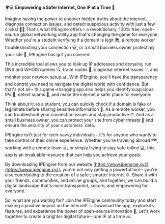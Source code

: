 🌍💻 **Empowering a Safer Internet, One IP at a Time** 🚀

Imagine having the power to uncover hidden truths about the internet, diagnose connection issues, and detect suspicious activity with just a few clicks! 🕵️‍♀️ That's what IPEngine offers – a revolutionary, 100% free, open-source global networking utility app that's changing the game for everyone. Whether you're a student verifying if a domain is legit 📚, a remote worker troubleshooting your connection 💻, or a small business owner protecting your site 🏢, IPEngine has got you covered.

This incredible tool allows you to look up IP addresses and domains, run DNS and WHOIS queries 🔍, trace routes 📍, diagnose internet issues 💡, and monitor your network setup 📊. With IPEngine, you'll have the transparency and control you need to navigate the digital world with confidence. But that's not all – this game-changing app also helps you identify suspicious IPs 👀, detect scams 🚫, and make the internet a safer place for everyone.

Think about it: as a student, you can quickly check if a domain is fake or legitimate before sharing sensitive information 💯. As a remote worker, you can troubleshoot your connection issues and stay productive ⏰. And as a small business owner, you can protect your site from cyber threats 🚫 and ensure the security of your customers' data.

IPEngine isn't just for tech-savvy individuals – it's for anyone who wants to take control of their online experience. Whether you're traveling abroad 🗺️, working with a remote team 📊, or simply trying to stay safe online 💻, this app is an invaluable resource that can help you achieve your goals.

By downloading IPEngine from our website [https://www.ipengine.xyz](https://www.ipengine.xyz), you're not only getting a powerful tool – you're also contributing to the creation of a safer, smarter internet 🌐. Share it with your friends, communities, and online groups, and together, we can build a digital landscape that's more transparent, secure, and empowering for everyone.

So, what are you waiting for? Join the IPEngine community today and start making a positive impact on the internet! 💥 Download the app, explore its features, and experience the power of open-source innovation 🌟. Let's work together to create a brighter digital future – one IP at a time 🔜.